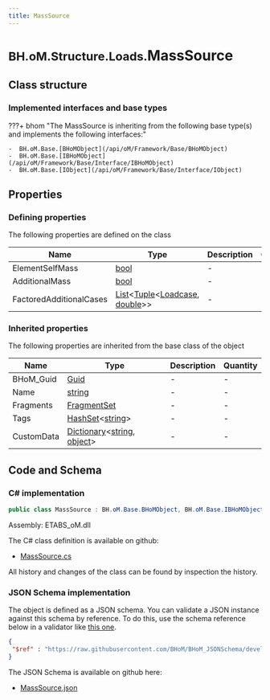 ```yaml
---
title: MassSource
---
```


# <small>BH.oM.Structure.Loads.</small>**MassSource**



## Class structure

### Implemented interfaces and base types

???+ bhom "The MassSource is inheriting from the following base type(s) and implements the following interfaces:"

    -  BH.oM.Base.[BHoMObject](/api/oM/Framework/Base/BHoMObject)
    -  BH.oM.Base.[IBHoMObject](/api/oM/Framework/Base/Interface/IBHoMObject)
    -  BH.oM.Base.[IObject](/api/oM/Framework/Base/Interface/IObject)


## Properties



### Defining properties

The following properties are defined on the class

| Name             | Type             | Description      | Quantity         |
|------------------|------------------|------------------|------------------|
| ElementSelfMass | [bool](https://learn.microsoft.com/en-us/dotnet/api/System.Boolean?view=netstandard-2.0) | - | - |
| AdditionalMass | [bool](https://learn.microsoft.com/en-us/dotnet/api/System.Boolean?view=netstandard-2.0) | - | - |
| FactoredAdditionalCases | [List](https://learn.microsoft.com/en-us/dotnet/api/System.Collections.Generic.List-1?view=netstandard-2.0)&lt;[Tuple](https://learn.microsoft.com/en-us/dotnet/api/System.Tuple-2?view=netstandard-2.0)&lt;[Loadcase](/api/oM/Analytical/Structure/Loads/Loadcase), [double](https://learn.microsoft.com/en-us/dotnet/api/System.Double?view=netstandard-2.0)&gt;&gt; | - | - |


### Inherited properties
The following properties are inherited from the base class of the object

| Name             | Type             | Description      | Quantity         |
|------------------|------------------|------------------|------------------|
| BHoM_Guid | [Guid](https://learn.microsoft.com/en-us/dotnet/api/System.Guid?view=netstandard-2.0) | - | - |
| Name | [string](https://learn.microsoft.com/en-us/dotnet/api/System.String?view=netstandard-2.0) | - | - |
| Fragments | [FragmentSet](/api/oM/Framework/Base/FragmentSet) | - | - |
| Tags | [HashSet](https://learn.microsoft.com/en-us/dotnet/api/System.Collections.Generic.HashSet-1?view=netstandard-2.0)&lt;[string](https://learn.microsoft.com/en-us/dotnet/api/System.String?view=netstandard-2.0)&gt; | - | - |
| CustomData | [Dictionary](https://learn.microsoft.com/en-us/dotnet/api/System.Collections.Generic.Dictionary-2?view=netstandard-2.0)&lt;[string](https://learn.microsoft.com/en-us/dotnet/api/System.String?view=netstandard-2.0), [object](https://learn.microsoft.com/en-us/dotnet/api/System.Object?view=netstandard-2.0)&gt; | - | - |


## Code and Schema

### C# implementation

``` C# title="C#"
public class MassSource : BH.oM.Base.BHoMObject, BH.oM.Base.IBHoMObject, BH.oM.Base.IObject
```

Assembly: ETABS_oM.dll

The C# class definition is available on github:

- [MassSource.cs](https://github.com/BHoM/ETABS_Toolkit/blob/develop/ETABS_oM/Loads\MassSource.cs)

All history and changes of the class can be found by inspection the history.
### JSON Schema implementation

The object is defined as a JSON schema. You can validate a JSON instance against this schema by reference. To do this, use the schema reference below in a validator like [this one](https://www.jsonschemavalidator.net/).

``` json title="JSON Schema"
{
 "$ref" : "https://raw.githubusercontent.com/BHoM/BHoM_JSONSchema/develop/ETABS_oM/Loads/MassSource.json"
}
```

The JSON Schema is available on github here:

- [MassSource.json](https://github.com/BHoM/BHoM_JSONSchema/blob/develop/ETABS_oM/Loads/MassSource.json)
